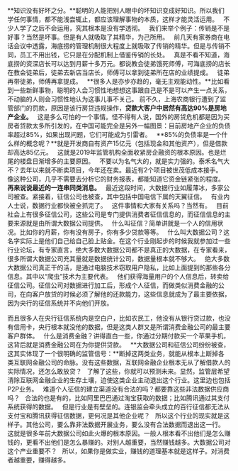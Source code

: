 **知识没有好坏之分。**聪明的人能把别人眼中的坏知识变成好知识。所以我们学任何事情，都不能浅尝辄止，都应该理解事物的本质，这样才能灵活运用。
 
不少人学了之后不会运用，究其根本是没有学透彻。
 
我们来举个例子：传销是不是好事？当然是坏事。但是有人就吸取了其精华，为己所用。
 
前几天有家券商在电话会议中透露，海底捞的管理机制很大程度上就吸取了传销的精华。但是与传销不同，员工不用出钱，它只是在分配机制上借鉴传销的长处。
 
真是不看不知道，海底捞的资深店长可以达到月薪十多万元。都说教会徒弟饿死师傅，可海底捞的店长在教会徒弟后，徒弟去新店当店长，师傅可以拿到徒弟所在店的业绩提成。
 
徒弟再带徒弟，师傅再拿提成。
 
**很多人是亦步亦趋的，毫无主观能动性。**比如看到一些新鲜事物，聪明的人会习惯性地想想这事跟自己是不是可以产生一点关系，不动脑的人则会习惯性地认为这事儿事不关己。
前不久，上海农商银行遭到了监管部门的罚款，原因是该行房贷违规操作，**贷款大客户中居然有高达90%是房地产企业。**
 
这是多么可怕的一个事情。怪不得有人说，国外的房贷危机都是因为买房者贷款太多所引发的，在中国可能完全是另外一幅图景：目前房地产企业的负债率超过85%，如果出现问题，它们可能成为引雷者。
 
**85%的负债率是一个什么样的概念呢？**就是开发商自有资产15亿元（包括现金和其他资产），但是借款却高达85亿元。
 
这就是2019年监管机构全面收紧房企融资的根本原因。也是烂尾的楼盘日渐增多的主要原因。
 
不要以为名气大的，就是实力强的。泰禾名气大不？去年以来就不断卖项目，今年还在卖。最近有2个项目被世茂低成本接手。
 
像这种公司，几乎不需要去分析它的财务报表，都能知道它资金链紧张的程度。
**再来说说最近的一连串同类消息。**
 
最近这段时间，大数据行业如履薄冰，多家公司被查。紧接着，征信公司也被查，其中包括中国电信下属的天翼征信。
 
有业内人士说，数据行业都快被全抓完了。
 
这件事情和大家有关系吗？当然有。
 
目前社会上有很多征信公司，这些公司是专门提供消费者征信信息的，而征信信息的主要来源就是由所谓大数据公司提供。
 
什么叫征信？简单讲就是一个人的信用状况。比如你的月薪，你有没有房子，你有多少贷款等等。
 
什么叫大数据公司？这名字实际上是他们自己给自己脸上贴金。在这个行业刚起步的时候我就参加过一些行业论坛，有专家直言，绝大多数大数据公司都不是真正的大数据，在专家看来，很多所谓大数据公司充其量就是数据统计公司，数据量根本就不够大。
 
绝大多数大数据公司真正干的活，是通过电脑技术窃取用户隐私，比如上面提到的那些各分信息。其中以“爬虫”技术为主要代表。
 
他们获得海量用户的个人信息后，转卖给征信公司。征信公司对数据进行加工后，形成个人征信，而做类似消费金融的公司，在向客户放贷的时候必须了解他的还款能力，这些信息就成为了最主要依据，因为央行的征信系统并不向他们开放。
  
而且很多人在央行征信系统内是空白户，比如农民工，他没有从银行贷过款，也没有信用卡，央行根本就没他的数据，但是这类人群又是所谓消费金融公司的最主要客户群体。
 
什么是消费金融？讲得直白一些，你通过分期付款买一个苹果手机，这背后就是消费金融公司在为你提供贷款。
 
**大数据公司和征信公司纷纷被查，这其实体现了一个很明确的监管信号：**断掉这两类业务，就能从根本上断掉各类互联网金融公司的命脉。没有这些数据，互联网金融企业根本无从了解借款人的实际情况，还怎么敢放贷？
 
了解了这些，你就可以预测未来。显然，监管层希望清除互联网金融企业的生存土壤，迫使这类企业主动退出这个行业。这里边也包括P2P业务。
 
难道个人征信的建立渠道没有合法的吗？都要靠这些非法数据供应商吗？
 
合法的也是有的，比如阿里巴巴通过淘宝获取的数据；比如腾讯通过其支付系统获得的数据。
 
但是行业是有壁垒的。连银监会牵头成立的百行征信都无法从支付宝和腾讯获得征信数据，更何况是其他企业呢？
 
所以这个行业的现实就是这样子。其他公司，要么靠非法数据开展业务，要么没有合法数据而退出这一行。
 
这就是很多年前大数据公司如此火爆的根本原因。一般人根本看不出他们是怎么赚钱的，更看不出他们是怎么暴赚的。对别人越重要，当然赚钱越多。大数据公司对这个产业重要不？
 
所以，如果你是做实业，赚钱的道理基本就是这样子。对消费者越重要，赚得越多。